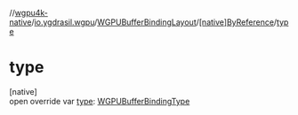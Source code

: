 //[wgpu4k-native](../../../../index.md)/[io.ygdrasil.wgpu](../../index.md)/[WGPUBufferBindingLayout](../index.md)/[[native]ByReference](index.md)/[type](type.md)

# type

[native]\
open override var [type](type.md): [WGPUBufferBindingType](../../-w-g-p-u-buffer-binding-type/index.md)